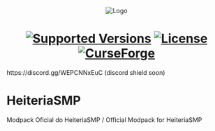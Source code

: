 <p align="center"><img src="https://media.forgecdn.net/attachments/description/null/description_c0686a6a-e5bd-4fef-9c5a-6c28daa614ee.png" alt="Logo"></p>
<h1 align="center">
    <a href="https://www.curseforge.com/minecraft/modpacks/heiteriasmp"><img src="https://img.shields.io/badge/Available%20for-MC%201.20.1+%20-informational?style=for-the-badge" alt="Supported Versions"></a>
    <a href="https://www.curseforge.com/minecraft/modpacks/heiteriasmp"><img src="https://img.shields.io/github/license/GregTechCEu/GregTech?style=for-the-badge" alt="License"></a>
    <br>
    <a href="https://www.curseforge.com/minecraft/modpacks/heiteriasmp"><img src="http://cf.way2muchnoise.eu/title/heiteriasmp.svg?badge_style=for_the_badge" alt="CurseForge"></a>
</h1>
https://discord.gg/WEPCNNxEuC (discord shield soon)

# HeiteriaSMP
Modpack Oficial do HeiteriaSMP / Official Modpack for HeiteriaSMP 
